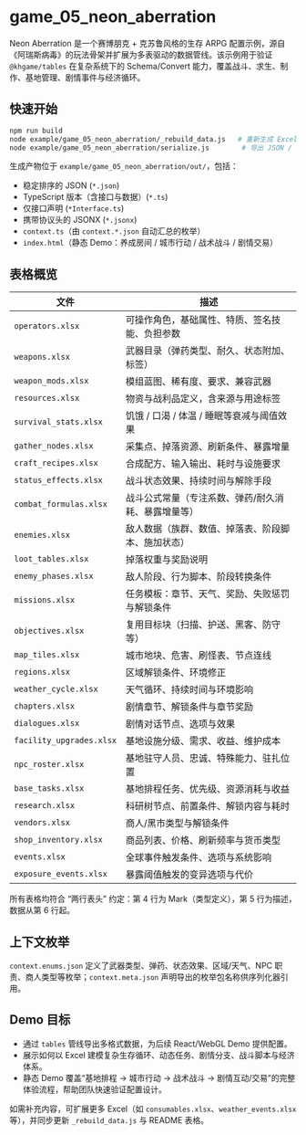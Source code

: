 # game_05_neon_aberration

Neon Aberration 是一个赛博朋克 + 克苏鲁风格的生存 ARPG 配置示例，源自《阿瑞斯病毒》的玩法骨架并扩展为多表驱动的数据管线。该示例用于验证 `@khgame/tables` 在复杂系统下的 Schema/Convert 能力，覆盖战斗、求生、制作、基地管理、剧情事件与经济循环。

## 快速开始

```bash
npm run build
node example/game_05_neon_aberration/_rebuild_data.js   # 重新生成 Excel 表格
node example/game_05_neon_aberration/serialize.js        # 导出 JSON / TS / Interface / JSONX
```

生成产物位于 `example/game_05_neon_aberration/out/`，包括：

- 稳定排序的 JSON (`*.json`)
- TypeScript 版本（含接口与数据）(`*.ts`)
- 仅接口声明 (`*Interface.ts`)
- 携带协议头的 JSONX (`*.jsonx`)
- `context.ts`（由 `context.*.json` 自动汇总的枚举）
- `index.html`（静态 Demo：养成房间 / 城市行动 / 战术战斗 / 剧情交易）

## 表格概览

| 文件 | 描述 |
| ---- | ---- |
| `operators.xlsx` | 可操作角色，基础属性、特质、签名技能、负担参数 |
| `weapons.xlsx` | 武器目录（弹药类型、耐久、状态附加、标签） |
| `weapon_mods.xlsx` | 模组蓝图、稀有度、要求、兼容武器 |
| `resources.xlsx` | 物资与战利品定义，含来源与用途标签 |
| `survival_stats.xlsx` | 饥饿 / 口渴 / 体温 / 睡眠等衰减与阈值效果 |
| `gather_nodes.xlsx` | 采集点、掉落资源、刷新条件、暴露增量 |
| `craft_recipes.xlsx` | 合成配方、输入输出、耗时与设施要求 |
| `status_effects.xlsx` | 战斗状态效果、持续时间与解除手段 |
| `combat_formulas.xlsx` | 战斗公式常量（专注系数、弹药/耐久消耗、暴露增量等） |
| `enemies.xlsx` | 敌人数据（族群、数值、掉落表、阶段脚本、施加状态） |
| `loot_tables.xlsx` | 掉落权重与奖励说明 |
| `enemy_phases.xlsx` | 敌人阶段、行为脚本、阶段转换条件 |
| `missions.xlsx` | 任务模板：章节、天气、奖励、失败惩罚与解锁条件 |
| `objectives.xlsx` | 复用目标块（扫描、护送、黑客、防守等） |
| `map_tiles.xlsx` | 城市地块、危害、刷怪表、节点连线 |
| `regions.xlsx` | 区域解锁条件、环境修正 |
| `weather_cycle.xlsx` | 天气循环、持续时间与环境影响 |
| `chapters.xlsx` | 剧情章节、解锁条件与章节奖励 |
| `dialogues.xlsx` | 剧情对话节点、选项与效果 |
| `facility_upgrades.xlsx` | 基地设施分级、需求、收益、维护成本 |
| `npc_roster.xlsx` | 基地驻守人员、忠诚、特殊能力、驻扎位置 |
| `base_tasks.xlsx` | 基地排程任务、优先级、资源消耗与收益 |
| `research.xlsx` | 科研树节点、前置条件、解锁内容与耗时 |
| `vendors.xlsx` | 商人/黑市类型与解锁条件 |
| `shop_inventory.xlsx` | 商品列表、价格、刷新频率与货币类型 |
| `events.xlsx` | 全球事件触发条件、选项与系统影响 |
| `exposure_events.xlsx` | 暴露阈值触发的变异选项与代价 |

所有表格均符合 “两行表头” 约定：第 4 行为 Mark（类型定义），第 5 行为描述，数据从第 6 行起。

## 上下文枚举

`context.enums.json` 定义了武器类型、弹药、状态效果、区域/天气、NPC 职责、商人类型等枚举；`context.meta.json` 声明导出的枚举包名称供序列化器引用。

## Demo 目标

- 通过 `tables` 管线导出多格式数据，为后续 React/WebGL Demo 提供配置。
- 展示如何以 Excel 建模复杂生存循环、动态任务、剧情分支、战斗脚本与经济体系。
- 静态 Demo 覆盖“基地排程 → 城市行动 → 战术战斗 → 剧情互动/交易”的完整体验流程，帮助团队快速验证配置设计。

如需补充内容，可扩展更多 Excel（如 `consumables.xlsx`、`weather_events.xlsx` 等），并同步更新 `_rebuild_data.js` 与 README 表格。
